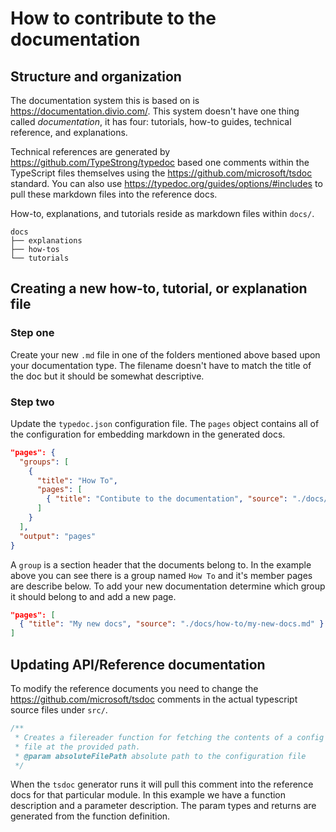 # How to contribute to the documentation

## Structure and organization

The documentation system this is based on is https://documentation.divio.com/. This system doesn't have one thing called _documentation_, it has four: tutorials, how-to guides, technical reference, and explanations.

Technical references are generated by https://github.com/TypeStrong/typedoc based one comments within the TypeScript files themselves using the https://github.com/microsoft/tsdoc standard. You can also use https://typedoc.org/guides/options/#includes to pull these markdown files into the reference docs.

How-to, explanations, and tutorials reside as markdown files within `docs/`.

```
docs
├── explanations
├── how-tos
└── tutorials
```

## Creating a new how-to, tutorial, or explanation file

### Step one

Create your new `.md` file in one of the folders mentioned above based upon your documentation type. The filename doesn't have to match the title of the doc but it should be somewhat descriptive.

### Step two

Update the `typedoc.json` configuration file. The `pages` object contains all of the configuration for embedding markdown in the generated docs.

```json
"pages": {
  "groups": [
    {
      "title": "How To",
      "pages": [
        { "title": "Contibute to the documentation", "source": "./docs/how-to/contribute-to-docs.md" }
      ]
    }
  ],
  "output": "pages"
}
```

A `group` is a section header that the documents belong to. In the example above you can see there is a group named `How To` and it's member pages are describe below. To add your new documentation determine which group it should belong to and add a new page.

```json
"pages": [
  { "title": "My new docs", "source": "./docs/how-to/my-new-docs.md" }
]
```

## Updating API/Reference documentation

To modify the reference documents you need to change the https://github.com/microsoft/tsdoc comments in the actual typescript source files under `src/`.

```typescript
/**
 * Creates a filereader function for fetching the contents of a config 
 * file at the provided path.
 * @param absoluteFilePath absolute path to the configuration file
 */
```

When the `tsdoc` generator runs it will pull this comment into the reference docs for that particular module. In this example we have a function description and a parameter description. The param types and returns are generated from the function definition.
 